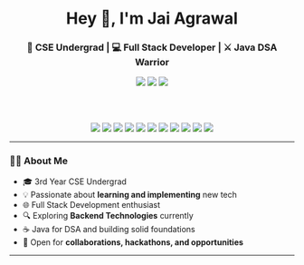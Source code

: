 <h1 align="center">Hey 👋, I'm Jai Agrawal</h1>
<h3 align="center">🚀 CSE Undergrad | 💻 Full Stack Developer | ⚔️ Java DSA Warrior</h3>



<p align="center"> <img src="https://github-readme-stats.vercel.app/api?username=jaiii2909&show_icons=true&theme=tokyonight&hide_border=true" /> <img src="https://github-readme-streak-stats.herokuapp.com/?user=jaiii2909&theme=tokyonight&hide_border=true" /> <img src="https://github-readme-stats.vercel.app/api/top-langs/?username=jaiii2909&layout=compact&theme=tokyonight&hide_border=true" /> </p>
<br>
<br>


<p align="center"> <img src="https://img.shields.io/badge/Java-007396?style=for-the-badge&logo=java&logoColor=white" /> <img src="https://img.shields.io/badge/JavaScript-F7DF1E?style=for-the-badge&logo=javascript&logoColor=black" /> <img src="https://img.shields.io/badge/HTML5-E34F26?style=for-the-badge&logo=html5&logoColor=white" /> <img src="https://img.shields.io/badge/CSS3-1572B6?style=for-the-badge&logo=css3&logoColor=white" /> <img src="https://img.shields.io/badge/Node.js-339933?style=for-the-badge&logo=nodedotjs&logoColor=white" /> <img src="https://img.shields.io/badge/Express.js-000000?style=for-the-badge&logo=express&logoColor=white" /> <img src="https://img.shields.io/badge/MongoDB-47A248?style=for-the-badge&logo=mongodb&logoColor=white" /> <img src="https://img.shields.io/badge/Git-F05032?style=for-the-badge&logo=git&logoColor=white" /> <img src="https://img.shields.io/badge/GitHub-181717?style=for-the-badge&logo=github&logoColor=white" /> <img src="https://img.shields.io/badge/VSCode-007ACC?style=for-the-badge&logo=visual%20studio%20code&logoColor=white" /> <img src="https://img.shields.io/badge/Postman-FF6C37?style=for-the-badge&logo=postman&logoColor=white" /> </p>

---

### 👨‍💻 About Me

- 🎓 3rd Year CSE Undergrad  
- 💡 Passionate about **learning and implementing** new tech  
- 🌐 Full Stack Development enthusiast  
- 🔍 Exploring **Backend Technologies** currently  
- ☕ Java for DSA and building solid foundations  
- 🤝 Open for **collaborations, hackathons, and opportunities**

---


